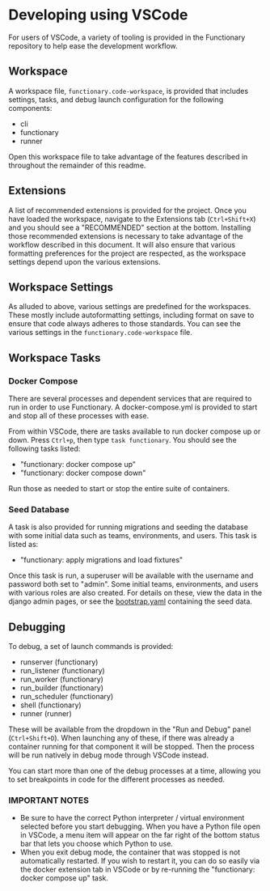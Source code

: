 # Developing using VSCode

For users of VSCode, a variety of tooling is provided in the Functionary
repository to help ease the development workflow.

## Workspace

A workspace file, `functionary.code-workspace`, is provided that includes
settings, tasks, and debug launch configuration for the following components:

- cli
- functionary
- runner

Open this workspace file to take advantage of the features described in
throughout the remainder of this readme.

## Extensions

A list of recommended extensions is provided for the project. Once you have
loaded the workspace, navigate to the Extensions tab (`Ctrl+Shift+X`) and you
should see a "RECOMMENDED" section at the bottom. Installing those recommended
extensions is necessary to take advantage of the workflow described in this
document. It will also ensure that various formatting preferences for the
project are respected, as the workspace settings depend upon the various
extensions.

## Workspace Settings

As alluded to above, various settings are predefined for the workspaces. These
mostly include autoformatting settings, including format on save to ensure that
code always adheres to those standards. You can see the various settings in the
`functionary.code-workspace` file.

## Workspace Tasks

### Docker Compose

There are several processes and dependent services that are required to run in
order to use Functionary. A docker-compose.yml is provided to start and stop all
of these processes with ease.

From within VSCode, there are tasks available to run docker compose up or down.
Press `Ctrl+p`, then type `task functionary`. You should see the following tasks
listed:

- "functionary: docker compose up"
- "functionary: docker compose down"

Run those as needed to start or stop the entire suite of containers.

### Seed Database

A task is also provided for running migrations and seeding the database with
some initial data such as teams, environments, and users. This task is listed
as:

- "functionary: apply migrations and load fixtures"

Once this task is run, a superuser will be available with the username and
password both set to "admin". Some initial teams, environments, and users with
various roles are also created. For details on these, view the data in the
django admin pages, or see the
[bootstrap.yaml](../functionary/core/fixtures/bootstrap.yaml) containing the
seed data.

## Debugging

To debug, a set of launch commands is provided:

- runserver (functionary)
- run_listener (functionary)
- run_worker (functionary)
- run_builder (functionary)
- run_scheduler (functionary)
- shell (functionary)
- runner (runner)

These will be available from the dropdown in the "Run and Debug" panel
(`Ctrl+Shift+D`). When launching any of these, if there was already a container
running for that component it will be stopped. Then the process will be run
natively in debug mode through VSCode instead.

You can start more than one of the debug processes at a time, allowing you to
set breakpoints in code for the different processes as needed.

### IMPORTANT NOTES

- Be sure to have the correct Python interpreter / virtual environment selected
  before you start debugging. When you have a Python file open in VSCode, a menu
  item will appear on the far right of the bottom status bar that lets you
  choose which Python to use.
- When you exit debug mode, the container that was stopped is not automatically
  restarted. If you wish to restart it, you can do so easily via the docker
  extension tab in VSCode or by re-running the "functionary: docker compose up"
  task.
